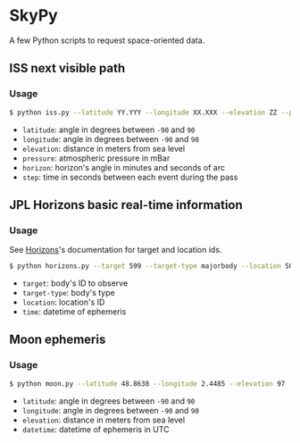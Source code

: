 # SkyPy

A few Python scripts to request space-oriented data.

## ISS next visible path

### Usage

```sh
$ python iss.py --latitude YY.YYY --longitude XX.XXX --elevation ZZ --pressure B --horizon mm:ss --step 60
```

- `latitude`: angle in degrees between `-90` and `90`
- `longitude`: angle in degrees between `-90` and `90`
- `elevation`: distance in meters from sea level
- `pressure`: atmospheric pressure in mBar
- `horizon`: horizon's angle in minutes and seconds of arc
- `step`: time in seconds between each event during the pass

## JPL Horizons basic real-time information

### Usage

See [Horizons](https://ssd.jpl.nasa.gov/?horizons_doc)'s documentation for target and location ids.

```sh
$ python horizons.py --target 599 --target-type majorbody --location 500 --time "2020-05-06 17:00:00"
```

- `target`: body's ID to observe
- `target-type`: body's type
- `location`: location's ID
- `time`: datetime of ephemeris

## Moon ephemeris

### Usage

```sh
$ python moon.py --latitude 48.8638 --longitude 2.4485 --elevation 97 --datetime "2020-05-11 14:00:00"
```

- `latitude`: angle in degrees between `-90` and `90`
- `longitude`: angle in degrees between `-90` and `90`
- `elevation`: distance in meters from sea level
- `datetime`: datetime of ephemeris in UTC
